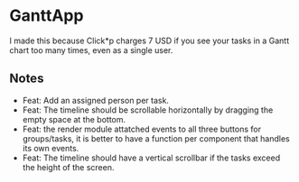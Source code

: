 # GanttApp

I made this because Click*p charges 7 USD if you see your tasks in a Gantt chart too many times, even as a single user.

## Notes
- Feat: Add an assigned person per task.
- Feat: The timeline should be scrollable horizontally by dragging the empty space at the bottom.
- Feat: the render module attatched events to all three buttons for groups/tasks, it is better to have a function per component that handles its own events.
- Feat: The timeline should have a vertical scrollbar if the tasks exceed the height of the screen.

